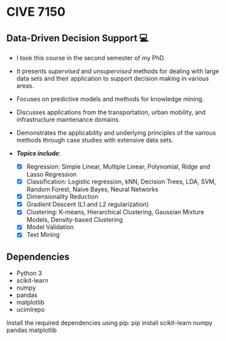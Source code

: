 # CIVE 7150
  ## Data-Driven Decision Support 💻
+ I took this course in the second semester of my PhD.
+ It presents *supervised* and *unsupervised* methods for dealing with large data sets and their application to support decision making in various areas.
+ Focuses on predictive models and methods for knowledge mining.
+ Discusses applications from the transportation, urban mobility, and infrastructure maintenance domains.
+ Demonstrates the applicability and underlying principles of the various methods through case studies with extensive data sets.

+ ***Topics include***:
  - [x] Regression: Simple Linear, Multiple Linear, Polynomial, Ridge and Lasso Regression
  - [x] Classification: Logistic regression, kNN, Decision Trees, LDA, SVM, Random Forest, Naive Bayes, Neural Networks
  - [x] Dimensionality Reduction
  - [x] Gradient Descent (L1 and L2 regularization)
  - [x] Clustering: K-means, Hierarchical Clustering, Gaussian Mixture Models, Density-based Clustering
  - [x] Model Validation
  - [x] Text Mining

## Dependencies

- Python 3
- scikit-learn
- numpy
- pandas
- matplotlib
- ucimlrepo

Install the required dependencies using pip:
pip install scikit-learn numpy pandas matplotlib
